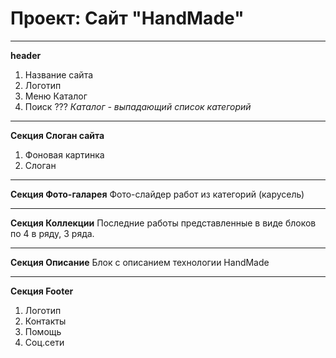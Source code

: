 # Проект: Сайт "HandMade" 
*************************
**header**
1. Название сайта 
2. Логотип
3. Меню Каталог
4. Поиск ???
  *Каталог - выпадающий список категорий*
**********************
**Секция Слоган сайта**
1. Фоновая картинка
2. Слоган
*******************
**Секция Фото-галарея**
Фото-слайдер работ из категорий (карусель)
***************************
**Секция Коллекции**
Последние работы представленные в виде блоков по 4 в ряду, 3 ряда.
*******************
**Секция Описание**
Блок с описанием технологии HandMade
*****************
**Секция Footer**
1. Логотип 
2. Контакты
3. Помощь
4. Соц.сети
